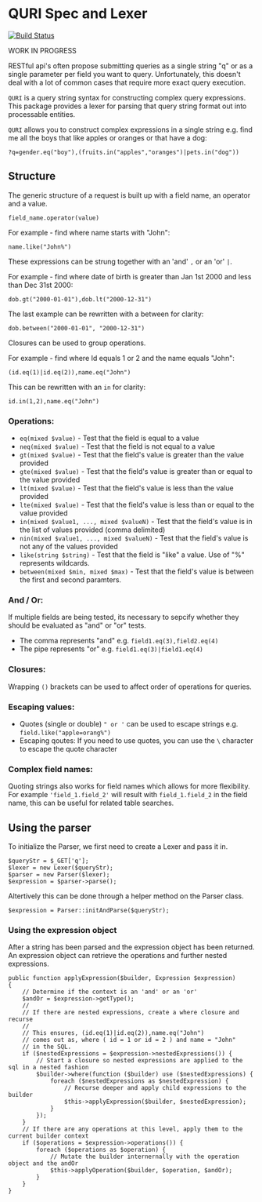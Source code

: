 # QURI Spec and Lexer

[![Build Status](https://travis-ci.org/theHarvester/QURI.svg?branch=master)](https://travis-ci.org/theHarvester/QURI)

WORK IN PROGRESS


RESTful api's often propose submitting queries as a single string "q" or as a single
parameter per field you want to query. Unfortunately, this doesn't deal with a lot
of common cases that require more exact query execution.

`QURI` is a query string syntax for constructing complex query expressions. This 
package provides a lexer for parsing that query string format out into 
processable entities.

`QURI` allows you to construct complex expressions in a single string e.g. 
find me all the   boys that like apples or oranges or that have a dog:
```
?q=gender.eq("boy"),(fruits.in("apples","oranges")|pets.in("dog"))
```

## Structure

The generic structure of a request is built up with a field name, an operator and a value.

`field_name.operator(value)`

For example - find where name starts with "John":

`name.like("John%")`

These expressions can be strung together with an 'and' `,` or an 'or' `|`. 

For example - find where date of birth is greater than Jan 1st 2000 and less than Dec 31st 2000:

`dob.gt("2000-01-01"),dob.lt("2000-12-31")`

The last example can be rewritten with a between for clarity:

`dob.between("2000-01-01", "2000-12-31")`

Closures can be used to group operations.

For example - find where Id equals 1 or 2 and the name equals "John":

`(id.eq(1)|id.eq(2)),name.eq("John")`

This can be rewritten with an `in` for clarity:

`id.in(1,2),name.eq("John")`

### Operations:
* `eq(mixed $value)` - Test that the field is equal to a value
* `neq(mixed $value)` - Test that the field is not equal to a value
* `gt(mixed $value)` - Test that the field's value is greater than the value provided
* `gte(mixed $value)` - Test that the field's value is greater than or equal to the value provided
* `lt(mixed $value)` - Test that the field's value is less than the value provided
* `lte(mixed $value)` - Test that the field's value is less than or equal to the value provided
* `in(mixed $value1, ..., mixed $valueN)` - Test that the field's value is in the list of values provided (comma delimited)
* `nin(mixed $value1, ..., mixed $valueN)` - Test that the field's value is not any of the values provided
* `like(string $string)` - Test that the field is "like" a value. Use of "%" represents wildcards.
* `between(mixed $min, mixed $max)` - Test that the field's value is between the first and second paramters.

### And / Or:
If multiple fields are being tested, its necessary to sepcify whether they should
be evaluated as "and" or "or" tests.
* The comma represents "and" e.g. `field1.eq(3),field2.eq(4)`
* The pipe represents "or" e.g. `field1.eq(3)|field1.eq(4)`

### Closures:
Wrapping `()` brackets can be used to affect order of operations for queries.

### Escaping values:
* Quotes (single or double) `" or '` can be used to escape strings e.g. `field.like("apple=orang%")`
* Escaping qoutes: If you need to use quotes, you can use the `\` character to escape the quote character

### Complex field names:
Quoting strings also works for field names which allows for more flexibility. For example `'field_1.field_2'` will result with `field_1.field_2` in the field name, this can be useful for related table searches.

## Using the parser
To initialize the Parser, we first need to create a Lexer and pass it in.

```
$queryStr = $_GET['q'];
$lexer = new Lexer($queryStr);
$parser = new Parser($lexer);
$expression = $parser->parse();
```

Altertively this can be done through a helper method on the Parser class.

```
$expression = Parser::initAndParse($queryStr);
```

### Using the expression object

After a string has been parsed and the expression object has been returned. An expression object can retrieve the operations and further nested expressions.

```
public function applyExpression($builder, Expression $expression)
{
    // Determine if the context is an 'and' or an 'or'
    $andOr = $expression->getType(); 
    //
    // If there are nested expressions, create a where closure and recurse
    //
    // This ensures, (id.eq(1)|id.eq(2)),name.eq("John")
    // comes out as, where ( id = 1 or id = 2 ) and name = "John"
    // in the SQL.
    if ($nestedExpressions = $expression->nestedExpressions()) {
        // Start a closure so nested expressions are applied to the sql in a nested fashion
        $builder->where(function ($builder) use ($nestedExpressions) {
            foreach ($nestedExpressions as $nestedExpression) {
                // Recurse deeper and apply child expressions to the builder
                $this->applyExpression($builder, $nestedExpression);
            }
        });
    }
    // If there are any operations at this level, apply them to the current builder context
    if ($operations = $expression->operations()) {
        foreach ($operations as $operation) {
            // Mutate the builder internernally with the operation object and the andOr
            $this->applyOperation($builder, $operation, $andOr);
        }
    }
}
```